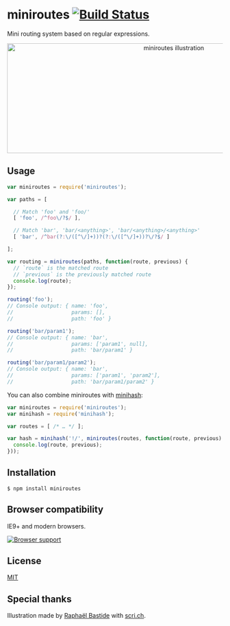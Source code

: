 # miniroutes [![Build Status](https://travis-ci.org/bpierre/miniroutes.png?branch=master)](https://travis-ci.org/bpierre/miniroutes)

Mini routing system based on regular expressions.

<p align="center"><img width="763" height="256" alt="miniroutes illustration" src="http://scri.ch/ls3.png"></p>

## Usage

```js
var miniroutes = require('miniroutes');

var paths = [

  // Match 'foo' and 'foo/'
  [ 'foo', /^foo\/?$/ ],

  // Match 'bar', 'bar/<anything>', 'bar/<anything>/<anything>'
  [ 'bar', /^bar(?:\/([^\/]+))?(?:\/([^\/]+))?\/?$/ ]

];

var routing = miniroutes(paths, function(route, previous) {
  // `route` is the matched route
  // `previous` is the previously matched route
  console.log(route);
});

routing('foo');
// Console output: { name: 'foo',
//                   params: [],
//                   path: 'foo' }

routing('bar/param1');
// Console output: { name: 'bar',
//                   params: ['param1', null],
//                   path: 'bar/param1' }

routing('bar/param1/param2');
// Console output: { name: 'bar',
//                   params: ['param1', 'param2'],
//                   path: 'bar/param1/param2' }
```

You can also combine miniroutes with [minihash](https://github.com/bpierre/minihash):

```js
var miniroutes = require('miniroutes');
var minihash = require('minihash');

var routes = [ /* … */ ];

var hash = minihash('!/', miniroutes(routes, function(route, previous) {
  console.log(route, previous);
}));
```

## Installation

```
$ npm install miniroutes
```

## Browser compatibility

IE9+ and modern browsers.

[![Browser support](https://ci.testling.com/bpierre/miniroutes.png)](https://ci.testling.com/bpierre/miniroutes)

## License

[MIT](LICENSE)

## Special thanks

Illustration made by [Raphaël Bastide](http://raphaelbastide.com/) with [scri.ch](http://scri.ch/).
